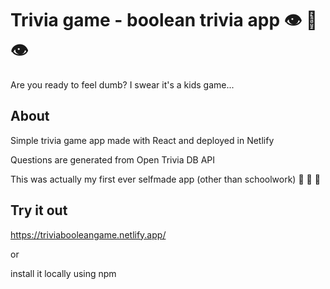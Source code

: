 # Trivia game - boolean trivia app :eye: :lips: :eye:
Are you ready to feel dumb? I swear it's a kids game...

## About
Simple trivia game app made with React and deployed in Netlify

Questions are generated from Open Trivia DB API

This was actually my first ever selfmade app (other than schoolwork) :partying_face: :partying_face: :partying_face:

## Try it out
https://triviabooleangame.netlify.app/

or

install it locally using npm  
